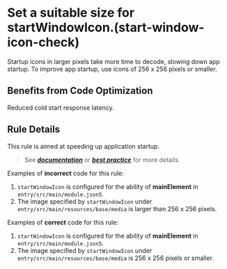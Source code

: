 # Set a suitable size for startWindowIcon.(start-window-icon-check)

Startup icons in larger pixels take more time to decode, slowing down app startup. To improve app startup, use icons of 256 x 256 pixels or smaller.

## Benefits from Code Optimization
Reduced cold start response latency.

## Rule Details
This rule is aimed at speeding ​​up application startup.
>See [***documentation***](https://developer.huawei.com/consumer/cn/doc/harmonyos-guides-V13/ide-start-window-icon-check-V13) or [***best practice***](https://developer.huawei.com/consumer/cn/doc/best-practices-V5/bpta-application-cold-start-optimization-V5#section5953164714132) for more details.

Examples of **incorrect** code for this rule:

1. `startWindowIcon` is configured for the ability of **mainElement** in `entry/src/main/module.json5`.
2. The image specified by `startWindowIcon` under `entry/src/main/resources/base/media` is larger than 256 x 256 pixels.

Examples of **correct** code for this rule:

1. `startWindowIcon` is configured for the ability of **mainElement** in `entry/src/main/module.json5`.
2. The image specified by `startWindowIcon` under `entry/src/main/resources/base/media` is 256 x 256 pixels or smaller.
